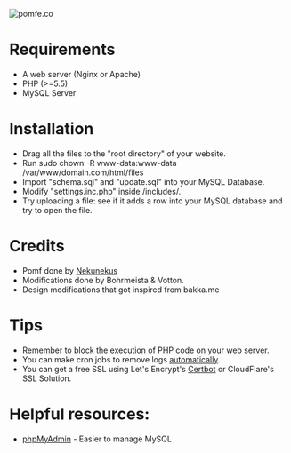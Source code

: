 ![pomfe.co](https://user-images.githubusercontent.com/5682352/31862356-6f47d7f6-b734-11e7-8f4f-8d4263c8cef0.png)

# Requirements
* A web server (Nginx or Apache)
* PHP (>=5.5)
* MySQL Server

# Installation
* Drag all the files to the "root directory" of your website.
* Run sudo chown -R www-data:www-data /var/www/domain.com/html/files
* Import "schema.sql" and "update.sql" into your MySQL Database.
* Modify "settings.inc.php" inside /includes/.
* Try uploading a file: see if it adds a row into your MySQL database and try to open the file.

# Credits
* Pomf done by [Nekunekus](https://github.com/nokonoko/Pomf)
* Modifications done by Bohrmeista & Votton.
* Design modifications that got inspired from bakka.me

# Tips
* Remember to block the execution of PHP code on your web server.
* You can make cron jobs to remove logs [automatically](https://www.digitalocean.com/community/tutorials/how-to-use-cron-to-automate-tasks-on-a-vps). 
* You can get a free SSL using Let's Encrypt's [Certbot](https://certbot.eff.org/#ubuntutyakkety-nginx) or CloudFlare's SSL Solution. 

# Helpful resources:
* [phpMyAdmin](https://www.phpmyadmin.net/) - Easier to manage MySQL
